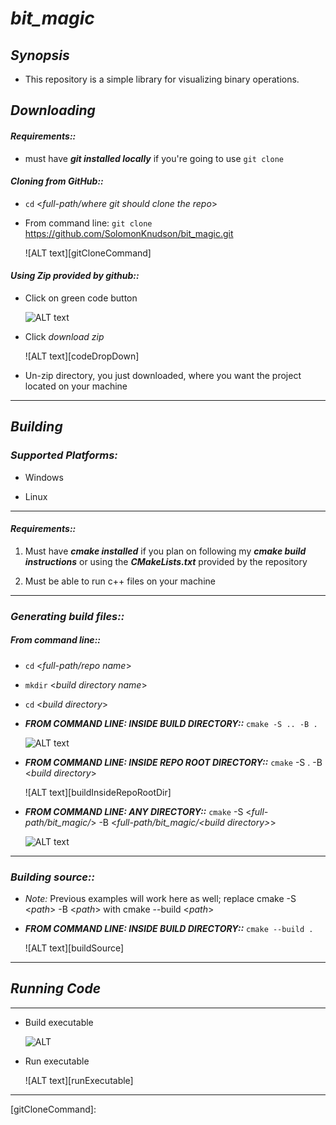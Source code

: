 # *bit_magic*

## *Synopsis*

* This repository is a simple library for visualizing binary operations. 

## *Downloading*

#### *Requirements::*

* must have ***git installed locally*** if you're going to use `git clone`
  
#### *Cloning from GitHub::*

* `cd` <*full-path/where git should clone the repo*>

* From command line: `git clone` <https://github.com/SolomonKnudson/bit_magic.git>

  ![ALT text][gitCloneCommand]

#### *Using Zip provided by github::*

* Click on green code button

  ![ALT text][codeButton]

* Click *download zip*

  ![ALT text][codeDropDown]

* Un-zip directory, you just downloaded, where you want the project located on your machine  

---

## *Building*

### *Supported Platforms:*

* Windows

* Linux

---

#### *Requirements::*

1. Must have ***cmake installed*** if you plan on following my ***cmake build instructions*** or using the ***CMakeLists.txt*** provided by the repository

1. Must be able to run c++ files on your machine

---

### *Generating build files::*

##### *From command line::*

* `cd` <*full-path/repo name*>

* `mkdir` <*build directory name*>

* `cd` <*build directory*>

* ***FROM COMMAND LINE: INSIDE BUILD DIRECTORY::*** `cmake -S .. -B .`

  ![ALT text][buildInsideBuildDir]

* ***FROM COMMAND LINE: INSIDE REPO ROOT DIRECTORY::*** `cmake` -S . -B <*build directory*>

  ![ALT text][buildInsideRepoRootDir]

* ***FROM COMMAND LINE: ANY DIRECTORY::*** `cmake` -S <*full-path/bit_magic/*> -B <*full-path/bit_magic/<*build directory*>*>

  ![ALT text][buildFromAnyDir]

---

### *Building source::*

* *Note:* Previous examples will work here as well; replace cmake -S <*path*> -B <*path*> with cmake --build <*path*>

* ***FROM COMMAND LINE: INSIDE BUILD DIRECTORY::*** `cmake --build .`

  ![ALT text][buildSource]

---

## *Running Code*

---
* Build executable

  ![ALT][buildExecutable]

* Run executable

  ![ALT text][runExecutable]

---
[codeButton]: 
[codeDropDown]: 

[gitCloneCommand]: 

[buildInsideBuildDir]: 
[buildInsideRepoRootDir]: 
[buildFromAnyDir]: 
[buildSource]: 

[buildExecutable]: 
[runExecutable]: 
